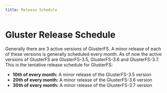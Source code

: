 ```yaml
---
title: Release Schedule
---
```


# Gluster Release Schedule

Generally there are 3 active versions of GlusterFS. A minor release of each of these
versions is generally scheduled every month. As of now the active versions of
GlusterFS are GlusterFS-3.5, GlusterFS-3.6 and GlusterFS-3.7.
This is the tentative release schedule for GlusterFS:

  * **10th of every month:** A minor release of the GlusterFS-3.5 version
  * **20th of every month:** A minor release of the GlusterFS-3.6 version
  * **30th of every month:** A minor release of the GlusterFS-3.7 version

